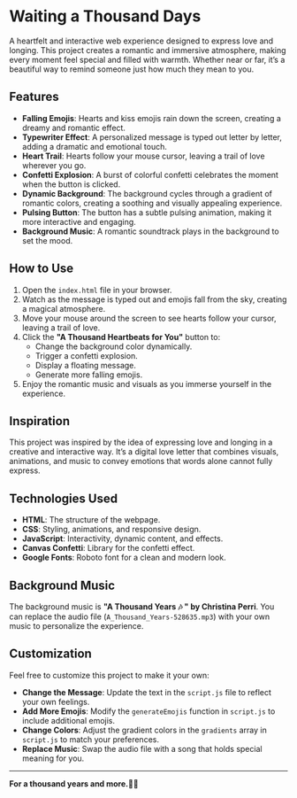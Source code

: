 # Waiting a Thousand Days

A heartfelt and interactive web experience designed to express love and longing. This project creates a romantic and immersive atmosphere, making every moment feel special and filled with warmth. Whether near or far, it’s a beautiful way to remind someone just how much they mean to you.

## Features

- **Falling Emojis**: Hearts and kiss emojis rain down the screen, creating a dreamy and romantic effect.
- **Typewriter Effect**: A personalized message is typed out letter by letter, adding a dramatic and emotional touch.
- **Heart Trail**: Hearts follow your mouse cursor, leaving a trail of love wherever you go.
- **Confetti Explosion**: A burst of colorful confetti celebrates the moment when the button is clicked.
- **Dynamic Background**: The background cycles through a gradient of romantic colors, creating a soothing and visually appealing experience.
- **Pulsing Button**: The button has a subtle pulsing animation, making it more interactive and engaging.
- **Background Music**: A romantic soundtrack plays in the background to set the mood.


## How to Use

1. Open the `index.html` file in your browser.
2. Watch as the message is typed out and emojis fall from the sky, creating a magical atmosphere.
3. Move your mouse around the screen to see hearts follow your cursor, leaving a trail of love.
4. Click the **"A Thousand Heartbeats for You"** button to:
   - Change the background color dynamically.
   - Trigger a confetti explosion.
   - Display a floating message.
   - Generate more falling emojis.
5. Enjoy the romantic music and visuals as you immerse yourself in the experience.


## Inspiration

This project was inspired by the idea of expressing love and longing in a creative and interactive way. It’s a digital love letter that combines visuals, animations, and music to convey emotions that words alone cannot fully express.


## Technologies Used

- **HTML**: The structure of the webpage.
- **CSS**: Styling, animations, and responsive design.
- **JavaScript**: Interactivity, dynamic content, and effects.
- **Canvas Confetti**: Library for the confetti effect.
- **Google Fonts**: Roboto font for a clean and modern look.

## Background Music

The background music  is **"A Thousand Years 🎶 " by Christina Perri**. You can replace the audio file (`A_Thousand_Years-528635.mp3`) with your own music to personalize the experience.

## Customization

Feel free to customize this project to make it your own:
- **Change the Message**: Update the text in the `script.js` file to reflect your own feelings.
- **Add More Emojis**: Modify the `generateEmojis` function in `script.js` to include additional emojis.
- **Change Colors**: Adjust the gradient colors in the `gradients` array in `script.js` to match your preferences.
- **Replace Music**: Swap the audio file with a song that holds special meaning for you.

---

**For a thousand years and more.🐼🎀**

